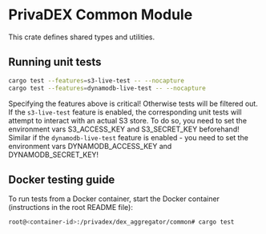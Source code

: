 # PrivaDEX Common Module
This crate defines shared types and utilities.

## Running unit tests
```bash
cargo test --features=s3-live-test -- --nocapture
cargo test --features=dynamodb-live-test -- --nocapture
```
Specifying the features above is critical! Otherwise tests will be filtered out.
If the `s3-live-test` feature is enabled, the corresponding unit tests will attempt
to interact with an actual S3 store. To do so, you need to set the environment vars
S3_ACCESS_KEY and S3_SECRET_KEY beforehand!
Similar if the `dynamodb-live-test` feature is enabled - you need to set the environment
vars DYNAMODB_ACCESS_KEY and DYNAMODB_SECRET_KEY!

## Docker testing guide
To run tests from a Docker container, start the Docker container (instructions in the root README file):
```bash
root@<container-id>:/privadex/dex_aggregator/common# cargo test
```